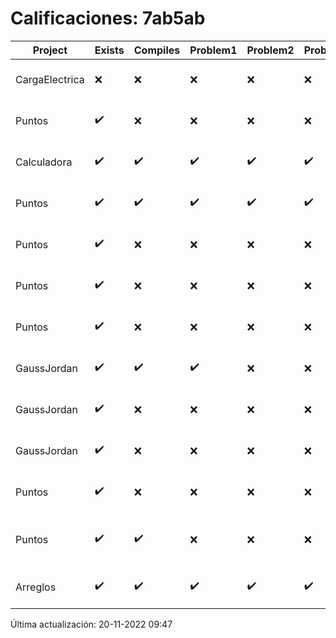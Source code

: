 # Calificaciones: 7ab5ab
|Project|Exists|Compiles|Problem1|Problem2|Problem3|Extra|CommitHash|CommitDate|CheckDate|Comments|DueDate|Grade|
|-|-|-|-|-|-|-|-|-|-|-|-|-|
|CargaElectrica|❌|❌|❌|❌|❌|❌|NA|NA|20-11-2022 09:47:37|No se encontró el archivo en PracticasCompuI/CargaElectrica/CargaElectrica.cpp|23-11-2022 21:00:00|5|
|Puntos|✔️|❌|❌|❌|❌|❌|eb80bf8f4cfc8b2889ba13e3de29f3c688785fc4|31-10-2022 18:49:25|02-11-2022 20:00:26|Tu código no compila|05-11-2020 21:00:00|5.0|
|Calculadora|✔️|✔️|✔️|✔️|✔️|✔️|0819b131d20e85ab0c7e7205b2fb1cc60a249373|27-09-2022 22:41:46|28-09-2022 15:55:43|¡Excelente trabajo!|28-09-2022 21:00:00|10.0|
|Puntos|✔️|✔️|✔️|✔️|✔️|✔️|93efaaeca26286d31f765d2726d4e2d8db505bce|18-11-2022 18:37:06|18-11-2022 18:52:10|¡Excelente trabajo!|13-11-2022 21:00:00|8.0|
|Puntos|✔️|❌|❌|❌|❌|❌|0e8896cda82687012c09c71aa66a547ee72da608|16-11-2022 20:15:20|16-11-2022 20:39:59|Tu código no compila|13-11-2022 21:00:00|5.0|
|Puntos|✔️|❌|❌|❌|❌|❌|b97b909d82e23f6e2421c8680c7a67839557c81f|16-11-2022 11:07:43|16-11-2022 11:52:14|Tu código no compila|13-11-2022 21:00:00|5.0|
|Puntos|✔️|❌|❌|❌|❌|❌|1f89dc0c1be85cecf4434d5f3b7755bf170063dc|13-11-2022 20:22:50|14-11-2022 10:18:04|Tu código no compila|13-11-2022 21:00:00|5.0|
|GaussJordan|✔️|✔️|✔️|❌|❌|✔️|4feb7ea6c602bfeebba3f3cfaa68c9fb523db8f1|12-10-2022 22:29:50|12-10-2022 23:27:13|No aplica correctamente el método de Gauss-Jordan-No avisa al usuario que el sistema no tiene solución|19-10-2022 21:00:00|8.666666666666666|
|GaussJordan|✔️|❌|❌|❌|❌|❌|3ec2cfe07996a35add9ea5b3f0bdb27bdff99038|12-10-2022 20:30:01|12-10-2022 21:18:48|Tu código no compila|12-10-2022 21:00:00|5.0|
|GaussJordan|✔️|❌|❌|❌|❌|❌|3184c3fe2d1fd1041b17811ff01c955e822d6d60|12-10-2022 20:11:56|12-10-2022 20:15:15|Tu código no compila|12-10-2022 21:00:00|5.0|
|Puntos|✔️|❌|❌|❌|❌|❌|4cea2218f3ef239462d3b6cdbc1638e3ca4b0f12|09-11-2022 12:01:44|09-11-2022 13:06:17|Tu código no compila|13-11-2022 21:00:00|5.0|
|Puntos|✔️|✔️|❌|❌|❌|❌|5e9ee16083a9f72b03c692abbeb2894b0789cadc|09-11-2022 10:30:37|09-11-2022 10:52:49|No aplica correctamente la traslación-No aplica correctamente la rotación-No aplica correctamente el escalado-No hace correctamente la rotación con ángulos negativos|05-11-2022 21:00:00|5.0|
|Arreglos|✔️|✔️|✔️|✔️|✔️|✔️|2249c28404d6863e51b78ee596b3eefcaeef6d8f|02-10-2022 18:18:45|02-10-2022 19:02:12|¡Excelente trabajo!|05-10-2020 21:00:00|10.0|

Última actualización: 20-11-2022 09:47